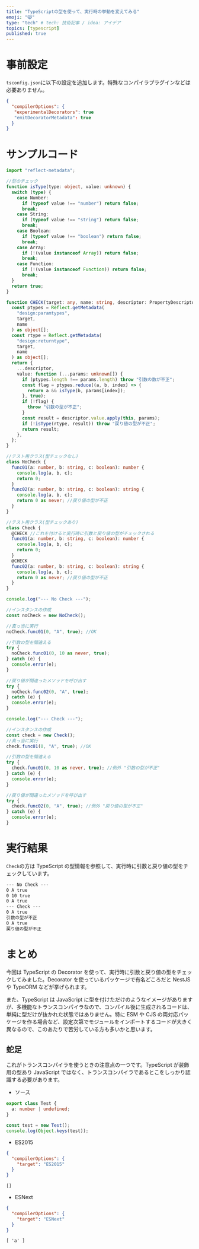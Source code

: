 ```yaml
---
title: "TypeScriptの型を使って、実行時の挙動を変えてみる"
emoji: "😸"
type: "tech" # tech: 技術記事 / idea: アイデア
topics: [typescript]
published: true
---
```


# 事前設定

`tsconfig.json`に以下の設定を追加します。特殊なコンパイラプラグインなどは必要ありません。

```json
{
  "compilerOptions": {
   "experimentalDecorators": true
   "emitDecoratorMetadata": true
  }
}
```

# サンプルコード

```ts
import "reflect-metadata";

//型のチェック
function isType(type: object, value: unknown) {
  switch (type) {
    case Number:
      if (typeof value !== "number") return false;
      break;
    case String:
      if (typeof value !== "string") return false;
      break;
    case Boolean:
      if (typeof value !== "boolean") return false;
      break;
    case Array:
      if (!(value instanceof Array)) return false;
      break;
    case Function:
      if (!(value instanceof Function)) return false;
      break;
  }
  return true;
}

function CHECK(target: any, name: string, descriptor: PropertyDescriptor) {
  const ptypes = Reflect.getMetadata(
    "design:paramtypes",
    target,
    name
  ) as object[];
  const rtype = Reflect.getMetadata(
    "design:returntype",
    target,
    name
  ) as object[];
  return {
    ...descriptor,
    value: function (...params: unknown[]) {
      if (ptypes.length !== params.length) throw "引数の数が不正";
      const flag = ptypes.reduce((a, b, index) => {
        return a && isType(b, params[index]);
      }, true);
      if (!flag) {
        throw "引数の型が不正";
      }
      const result = descriptor.value.apply(this, params);
      if (!isType(rtype, result)) throw "戻り値の型が不正";
      return result;
    },
  };
}

//テスト用クラス(型チェックなし)
class NoCheck {
  func01(a: number, b: string, c: boolean): number {
    console.log(a, b, c);
    return 0;
  }
  func02(a: number, b: string, c: boolean): string {
    console.log(a, b, c);
    return 0 as never; //戻り値の型が不正
  }
}

//テスト用クラス(型チェックあり)
class Check {
  @CHECK //これを付けると実行時に引数と戻り値の型がチェックされる
  func01(a: number, b: string, c: boolean): number {
    console.log(a, b, c);
    return 0;
  }
  @CHECK
  func02(a: number, b: string, c: boolean): string {
    console.log(a, b, c);
    return 0 as never; //戻り値の型が不正
  }
}

console.log("--- No Check ---");

//インスタンスの作成
const noCheck = new NoCheck();

//真っ当に実行
noCheck.func01(0, "A", true); //OK

//引数の型を間違える
try {
  noCheck.func01(0, 10 as never, true);
} catch (e) {
  console.error(e);
}

//戻り値が間違ったメソッドを呼び出す
try {
  noCheck.func02(0, "A", true);
} catch (e) {
  console.error(e);
}

console.log("--- Check ---");

//インスタンスの作成
const check = new Check();
//真っ当に実行
check.func01(0, "A", true); //OK

//引数の型を間違える
try {
  check.func01(0, 10 as never, true); //例外 "引数の型が不正"
} catch (e) {
  console.error(e);
}

//戻り値が間違ったメソッドを呼び出す
try {
  check.func02(0, "A", true); //例外 "戻り値の型が不正"
} catch (e) {
  console.error(e);
}
```

# 実行結果

`Check`の方は TypeScript の型情報を参照して、実行時に引数と戻り値の型をチェックしています。

```txt
--- No Check ---
0 A true
0 10 true
0 A true
--- Check ---
0 A true
引数の型が不正
0 A true
戻り値の型が不正
```

# まとめ

今回は TypeScript の Decorator を使って、実行時に引数と戻り値の型をチェックしてみました。Decorator を使っているパッケージで有名どころだと NestJS や TypeORM などが挙げられます。

また、TypeScript は JavaScript に型を付けただけのようなイメージがありますが、多機能なトランスコンパイラなので、コンパイル後に生成されるコードは、単純に型だけが抜かれた状態ではありません。特に ESM や CJS の両対応パッケージを作る場合など、設定次第でモジュールをインポートするコードが大きく異なるので、このあたりで苦労している方も多いかと思います。

## 蛇足

これがトランスコンパイラを使うときの注意点の一つです。TypeScript が装飾用の型あり JavaScript ではなく、トランスコンパイラであるとこをしっかり認識する必要があります。

- ソース

```ts
export class Test {
  a: number | undefined;
}

const test = new Test();
console.log(Object.keys(test));
```

- ES2015

```json
{
  "compilerOptions": {
    "target": "ES2015"
  }
}
```

```txt
[]
```

- ESNext

```json
{
  "compilerOptions": {
    "target": "ESNext"
  }
}
```

```txt
[ 'a' ]
```
